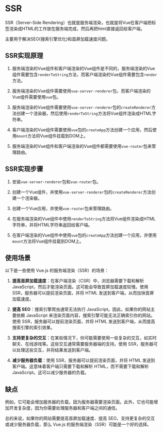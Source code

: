 # SSR

SSR（Server-Side Rendering）也就是服务端渲染，也就是将Vue在客户端把标签渲染成HTML的工作放在服务端完成，然后再把html直接返回给客户端。

主要用于解决SEO(搜索引擎优化)和首屏加载速度问题。

## SSR实现原理

1. 服务端渲染的Vue组件和客户端渲染的Vue组件是不同的，服务端渲染的Vue组件需要包含`renderToString`方法，而客户端渲染的Vue组件需要包含`render`方法。

2. 服务端渲染的Vue组件需要使用`vue-server-renderer`包，而客户端渲染的Vue组件需要使用`vue`包。

3. 服务端渲染的Vue组件需要使用`vue-server-renderer`包的`createRenderer`方法创建一个渲染器，然后使用`renderToString`方法将Vue组件渲染成HTML字符串。

4. 客户端渲染的Vue组件需要使用`vue`包的`createApp`方法创建一个应用，然后使用`mount`方法将Vue组件挂载到DOM上。

5. 服务端渲染的Vue组件和客户端渲染的Vue组件都需要使用`vue-router`包来管理路由。

## SSR实现步骤

1. 安装`vue-server-renderer`包和`vue-router`包。

2. 创建一个Vue组件，并使用`vue-server-renderer`包的`createRenderer`方法创建一个渲染器。

3. 创建一个Vue应用，并使用`vue-router`包来管理路由。

4. 在服务端渲染的Vue组件中使用`renderToString`方法将Vue组件渲染成HTML字符串，并将HTML字符串返回给客户端。

5. 在客户端渲染的Vue组件中使用`vue`包的`createApp`方法创建一个应用，并使用`mount`方法将Vue组件挂载到DOM上。

## 使用场景

以下是一些使用 Vue.js 的服务端渲染（SSR）的场景：

1. **提高首屏加载速度**：在客户端渲染（CSR）中，浏览器需要下载和解析 JavaScript，然后才能渲染页面。这可能会导致首屏加载速度较慢。使用 SSR，服务器可以提前渲染页面，并将 HTML 发送到客户端，从而加快首屏加载速度。

2. **提高 SEO**：搜索引擎爬虫通常无法执行 JavaScript。因此，如果你的网站主要依赖 JavaScript 来渲染页面内容，搜索引擎可能无法正确索引你的网站。使用 SSR，服务器可以提前渲染页面，并将 HTML 发送到客户端，从而提高搜索引擎的索引效果。

3. **支持更复杂的交互**：在某些情况下，你可能需要使用一些复杂的交互，如实时聊天、在线游戏等。这些交互通常需要服务器端的支持。使用 SSR，服务器可以处理这些交互，并将结果发送到客户端。

4. **减少服务器负载**：使用 SSR，服务器可以提前渲染页面，并将 HTML 发送到客户端。这意味着客户端只需要下载和解析 HTML，而不需要下载和解析 JavaScript。这可以减少服务器的负载。


## 缺点

例如，它可能会增加服务器的负载，因为服务器需要渲染页面。此外，它也可能增加开发复杂度，因为你需要处理服务器和客户端之间的通信。

总的来说，如果你的网站需要提高首屏加载速度、提高 SEO、支持更复杂的交互或减少服务器负载，那么 Vue.js 的服务端渲染（SSR）可能是一个好的选择。



                        
